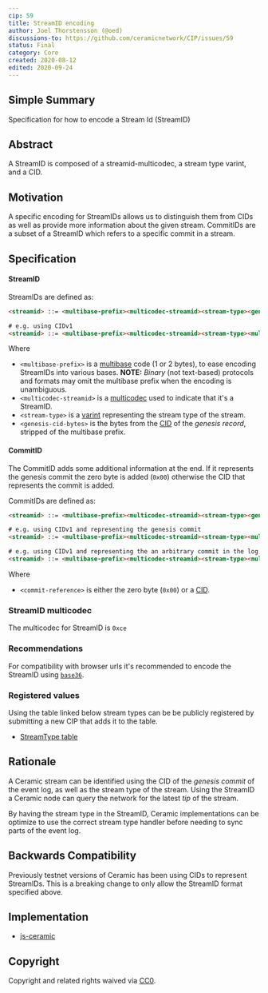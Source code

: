```yaml
---
cip: 59
title: StreamID encoding
author: Joel Thorstensson (@oed)
discussions-to: https://github.com/ceramicnetwork/CIP/issues/59
status: Final
category: Core
created: 2020-08-12
edited: 2020-09-24
---
```


## Simple Summary

Specification for how to encode a Stream Id (StreamID)


## Abstract
A StreamID is composed of a streamid-multicodec, a stream type varint, and a CID.


## Motivation
A specific encoding for StreamIDs allows us to distinguish them from CIDs as well as provide more information about the given stream. CommitIDs are a subset of a StreamID which refers to a specific commit in a stream.


## Specification
#### StreamID

StreamIDs are defined as:

```html
<streamid> ::= <multibase-prefix><multicodec-streamid><stream-type><genesis-cid-bytes>

# e.g. using CIDv1
<streamid> ::= <multibase-prefix><multicodec-streamid><stream-type><multicodec-cidv1><multicodec-content-type><multihash-content-address>
```

Where

- `<multibase-prefix>` is a [multibase](https://github.com/multiformats/multibase) code (1 or 2 bytes), to ease encoding StreamIDs into various bases. **NOTE:** *Binary* (not text-based) protocols and formats may omit the multibase prefix when the encoding is unambiguous.
- `<multicodec-streamid>` is a [multicodec](https://github.com/multiformats/multicodec) used to indicate that it's a StreamID.
- `<stream-type>` is a [varint](https://github.com/multiformats/unsigned-varint) representing the stream type of the stream.
- `<genesis-cid-bytes>` is the bytes from the [CID](https://github.com/multiformats/cid) of the *genesis record*,  stripped of the multibase prefix.

#### CommitID

The CommitID adds some additional information at the end. If it represents the genesis commit the zero byte is added (`0x00`) otherwise the CID that represents the commit is added.

CommitIDs are defined as:

```html
<streamid> ::= <multibase-prefix><multicodec-streamid><stream-type><genesis-cid-bytes><commit-reference>

# e.g. using CIDv1 and representing the genesis commit
<streamid> ::= <multibase-prefix><multicodec-streamid><stream-type><multicodec-cidv1><multicodec-content-type><multihash-content-address><0x00>

# e.g. using CIDv1 and representing the an arbitrary commit in the log
<streamid> ::= <multibase-prefix><multicodec-streamid><stream-type><multicodec-cidv1><multicodec-content-type-1><multihash-content-address-1><multicodec-cidv1><multicodec-content-type-2><multihash-content-address-2>

```

Where

- `<commit-reference>` is either the zero byte (`0x00`) or a [CID](https://github.com/multiformats/cid).

### StreamID multicodec
The multicodec for StreamID is `0xce`

### Recommendations 
For compatibility with browser urls it's recommended to encode the StreamID using [`base36`](https://github.com/multiformats/multibase).

### Registered values
Using the table linked below stream types can be be publicly registered by submitting a new CIP that adds it to the table.

* [StreamType table](../assets/streamtypes-table.csv)

## Rationale
A Ceramic stream can be identified using the CID of the *genesis commit* of the event log, as well as the stream type of the stream. Using the StreamID a Ceramic node can query the network for the latest *tip* of the stream. 

By having the stream type in the StreamID, Ceramic implementations can be optimize to use the correct stream type handler before needing to sync parts of the event log.


## Backwards Compatibility
Previously testnet versions of Ceramic has been using CIDs to represent StreamIDs. This is a breaking change to only allow the StreamID format specified above.


## Implementation
* [js-ceramic](https://github.com/ceramicnetwork/js-ceramic)


## Copyright
Copyright and related rights waived via [CC0](https://creativecommons.org/publicdomain/zero/1.0/).

